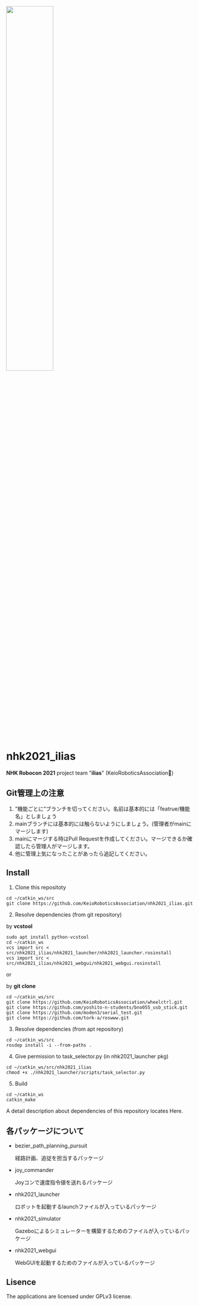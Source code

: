<img src="https://keiorogiken.files.wordpress.com/2018/12/e382abe383a9e383bc.png?w=2160" width="50%"/>

# nhk2021_ilias

**NHK Robocon 2021** project  team "**ilias**" (KeioRoboticsAssociation:robot:)



## Git管理上の注意

1. ”機能ごとに”ブランチを切ってください。名前は基本的には「featrue/機能名」としましょう
1. mainブランチには基本的には触らないようにしましょう。(管理者がmainにマージします)
2. mainにマージする時はPull Requestを作成してください。マージできるか確認したら管理人がマージします。
3. 他に管理上気になったことがあったら追記してください。



## Install

1. Clone this repositoty

```shell
cd ~/catkin_ws/src
git clone https://github.com/KeioRoboticsAssociation/nhk2021_ilias.git
```

2. Resolve dependencies (from git repository)

by **vcstool**

```shell
sudo apt install python-vcstool
cd ~/catkin_ws
vcs import src < src/nhk2021_ilias/nhk2021_launcher/nhk2021_launcher.rosinstall
vcs import src < src/nhk2021_ilias/nhk2021_webgui/nhk2021_webgui.rosinstall
```

or

by **git clone**

```shell
cd ~/catkin_ws/src
git clone https://github.com/KeioRoboticsAssociation/wheelctrl.git
git clone https://github.com/yoshito-n-students/bno055_usb_stick.git
git clone https://github.com/moden3/serial_test.git
git clone https://github.com/tork-a/roswww.git
```

3. Resolve dependencies (from apt repository)

```shell
cd ~/catkin_ws/src
rosdep install -i --from-paths .
```

4. Give permission to task_selector.py (in nhk2021_launcher pkg)

```shell
cd ~/catkin_ws/src/nhk2021_ilias
chmod +x ./nhk2021_launcher/scripts/task_selector.py
```

5. Build

```shell
cd ~/catkin_ws
catkin_make
```



A detail description about dependencies of this repository locates Here.



## 各パッケージについて

- bezier_path_planning_pursuit

  経路計画、追従を担当するパッケージ

- joy_commander

  Joyコンで速度指令値を送れるパッケージ

- nhk2021_launcher

  ロボットを起動するlaunchファイルが入っているパッケージ

- nhk2021_simulator

  Gazeboによるシミュレーターを構築するためのファイルが入っているパッケージ

- nhk2021_webgui

  WebGUIを起動するためのファイルが入っているパッケージ



## Lisence

The applications are licensed under GPLv3 license.
